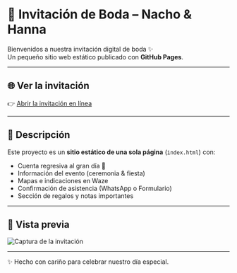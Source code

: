 # 💍 Invitación de Boda – Nacho & Hanna

Bienvenidos a nuestra invitación digital de boda ✨  
Un pequeño sitio web estático publicado con **GitHub Pages**.

---

## 🌐 Ver la invitación
👉 [Abrir la invitación en línea](https://nachoar24.github.io/invitacion_boda/)

---

## 📖 Descripción
Este proyecto es un **sitio estático de una sola página** (`index.html`) con:
- Cuenta regresiva al gran día 🎉  
- Información del evento (ceremonia & fiesta)  
- Mapas e indicaciones en Waze  
- Confirmación de asistencia (WhatsApp o Formulario)  
- Sección de regalos y notas importantes  

---

## 📸 Vista previa
![Captura de la invitación](img/preview.png)

---

✨ Hecho con cariño para celebrar nuestro día especial.
